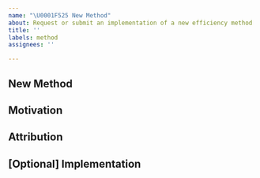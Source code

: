```yaml
---
name: "\U0001F525 New Method"
about: Request or submit an implementation of a new efficiency method
title: ''
labels: method
assignees: ''

---
```


## New Method
<!-- A tl;dr of the requested method, linking to papers and code as appropriate -->

## Motivation

<!-- Why is this method important? Please provide any expected gains in quality or accuracy from the literature or your own experiments. -->

## Attribution

<!-- Who are the authors that we should credit and/or contact for this method? -->

## [Optional] Implementation

<!-- Optionally, sketch out the desired implementation or interface for the method-->
